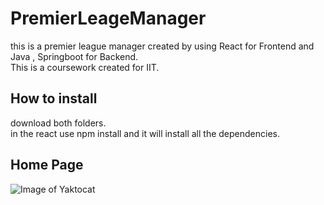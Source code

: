 # PremierLeageManager
this is a premier league manager created by using React for Frontend and Java , Springboot for Backend.<br/>
This is a coursework created for IIT.

## How to install
download both folders.<br/>
in the react use npm install and it will install all the dependencies.

## Home Page
![Image of Yaktocat](https://github.com/ashen99/PremierLeageManager/tree/main/Images/home.png)

